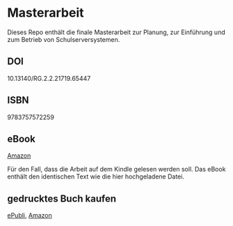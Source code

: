 # Masterarbeit
Dieses Repo enthält die finale Masterarbeit zur Planung, zur Einführung und zum Betrieb von Schulserversystemen.

## DOI

10.13140/RG.2.2.21719.65447

## ISBN

9783757572259

## eBook

[Amazon](https://amzn.to/440V1no)

Für den Fall, dass die Arbeit auf dem Kindle gelesen werden soll. Das eBook enthält den identischen Text wie die hier hochgeladene Datei. 

## gedrucktes Buch kaufen

[ePubli](https://www.epubli.com/shop/zukunftsmodell-serverlose-schule-9783757572259), [Amazon](https://amzn.to/3rSmt8X)
